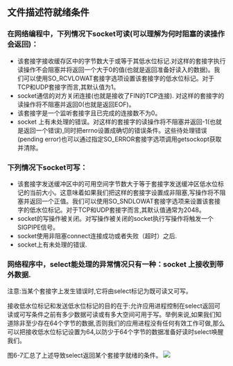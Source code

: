 ## 文件描述符就绪条件
### 在网络编程中，下列情况下socket可读(可以理解为何时阻塞的读操作会返回)：
- 该套接字接收缓存区中的字节数大于或等于其低水位标记.对这样的套接字执行读操作不会阻塞并将返回一个大于0的值(也就是返回准备好读入的数据)。我们可以使用SO_RCVLOWAT套接字选项设置该套接字的低水位标记。对于TCP和UDP套接字而言,其默认值为1。
- socket通信的对方关闭连接(也就是接收了FIN的TCP连接). 对这样的套接字的读操作将不阻塞并返回0(也就是返回EOF)。
- 该套接字是一个监听套接字且已完成的连接数不为0。
- socket 上有未处理的错误。对这样的套接字的读操作将不阻塞并返回-1(也就是返回一个错误),同时把errno设置成确切的错误条件。这些待处理错误(pending error)也可以通过指定SO_ERROR套接字选项调用getsockopt获取并清除。

### 下列情况下socket可写：
- 该套接字发送缓冲区中的可用空间字节数大于等于套接字发送缓冲区低水位标记的当前大小。这意味着如果我们把这样的套接字设置成非阻塞,写操作将不阻塞并返回一个正值。我们可以使用SO_SNDLOWAT套接字选项来设置该套接字的低水位标记。对于TCP和UDP套接字而言,其默认值通常为2048。
- socket的写操作被关闭。对写操作被关闭的socket执行写操作将触发一个SIGPIPE信号。
- socket使用非阻塞connect连接成功或者失败（超时）之后.
- socket上有未处理的错误.

### 网络程序中，select能处理的异常情况只有一种：socket 上接收到带外数据.

注意:当某个套接字上发生错误时,它将由select标记为既可读又可写。

接收低水位标记和发送低水位标记的目的在于:允许应用进程控制在select返回可读或可写条件之前有多少数据可读或有多大空间可用于写。举例来说,如果我们知道除非至少存在64个字节的数据,否则我们的应用进程没有任何有效工作可做,那么可以把接收低水位标记设置为64,以防少于64个字节的数据准备好读时select唤醒我们。

图6-7汇总了上述导致select返回某个套接字就绪的条件。
![](https://cdn.nlark.com/yuque/0/2022/png/21856657/1653139276640-47a70902-373a-4f23-ba57-43805daa6ba4.png) 

